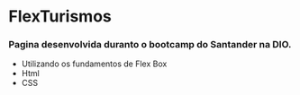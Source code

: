 # FlexTurismos

### Pagina desenvolvida duranto o bootcamp do Santander na DIO.

- Utilizando os fundamentos de Flex Box
- Html
- CSS
